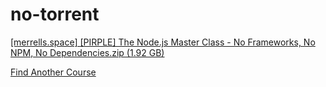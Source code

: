# no-torrent

[[merrells.space] [PIRPLE] The Node.js Master Class - No Frameworks, No NPM, No Dependencies.zip (1.92 GB)](https://uptobox.com/dq8kfld6zzow)

[Find Another Course](https://merrells.space)
